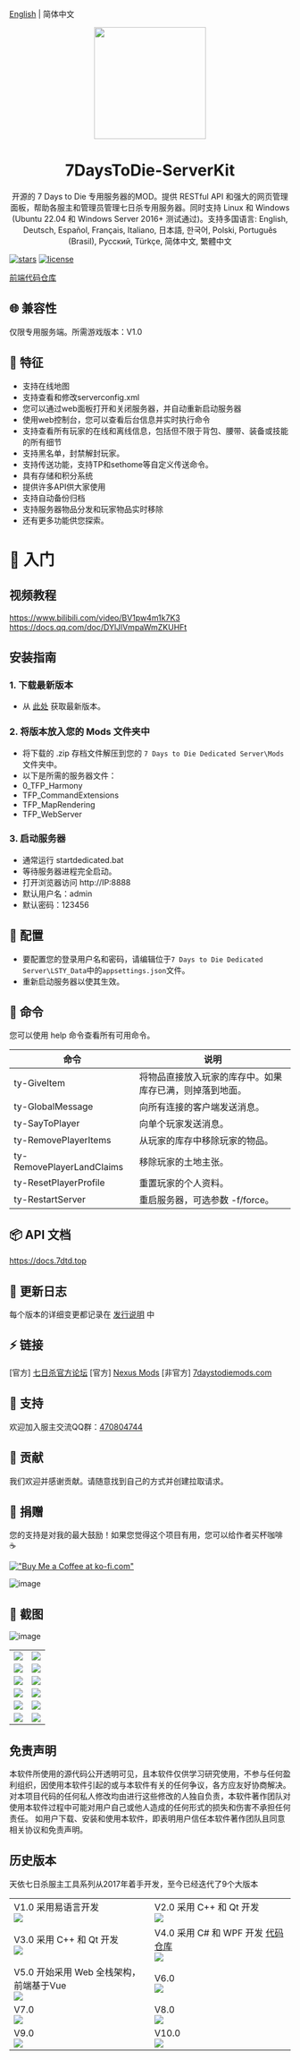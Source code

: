 [English](./README.md) | 简体中文

<div align="center"><img width="200" src="https://github.com/user-attachments/assets/d002c198-7bb3-4a46-896f-f85ad8090500"/>
  <h1> 7DaysToDie-ServerKit </h1>
  <p>开源的 7 Days to Die 专用服务器的MOD。提供 RESTful API 和强大的网页管理面板，帮助各服主和管理员管理七日杀专用服务器。同时支持 Linux 和 Windows (Ubuntu 22.04 和 Windows Server 2016+ 测试通过)。支持多国语言: English, Deutsch, Español, Français, Italiano, 日本語, 한국어, Polski, Português (Brasil), Русский, Türkçe, 简体中文, 繁體中文
  </p>
</div>

[![stars](https://img.shields.io/github/stars/1249993110/7DaysToDie-ServerKit?style=flat-square&logo=GitHub)](https://github.com/1249993110/7DaysToDie-ServerKit)
[![license](https://img.shields.io/github/license/1249993110/7DaysToDie-ServerKit?style=flat-square)](https://en.wikipedia.org/wiki/MIT_License)

[前端代码仓库](https://github.com/1249993110/7DaysToDie-ServerKit-webui)

## 🌐 兼容性
仅限专用服务端。所需游戏版本：V1.0

## 🎉 特征
- 支持在线地图
- 支持查看和修改serverconfig.xml
- 您可以通过web面板打开和关闭服务器，并自动重新启动服务器
- 使用web控制台，您可以查看后台信息并实时执行命令
- 支持查看所有玩家的在线和离线信息，包括但不限于背包、腰带、装备或技能的所有细节
- 支持黑名单，封禁解封玩家。
- 支持传送功能，支持TP和sethome等自定义传送命令。
- 具有存储和积分系统
- 提供许多API供大家使用
- 支持自动备份归档
- 支持服务器物品分发和玩家物品实时移除
- 还有更多功能供您探索。

# 📌 入门

## **视频教程**
https://www.bilibili.com/video/BV1pw4m1k7K3
https://docs.qq.com/doc/DYlJlVmpaWmZKUHFt

## **安装指南**

### 1. **下载最新版本**
- 从 [此处](https://github.com/1249993110/7DaysToDie-ServerKit/releases) 获取最新版本。

### 2. **将版本放入您的 Mods 文件夹中**
- 将下载的 .zip 存档文件解压到您的 `7 Days to Die Dedicated Server\Mods` 文件夹中。
- 以下是所需的服务器文件：
- 0_TFP_Harmony
- TFP_CommandExtensions
- TFP_MapRendering
- TFP_WebServer

### 3. **启动服务器**
- 通常运行 startdedicated.bat
- 等待服务器进程完全启动。
- 打开浏览器访问 http://IP:8888
- 默认用户名：admin
- 默认密码：123456

## 🚀 配置
- 要配置您的登录用户名和密码，请编辑位于`7 Days to Die Dedicated Server\LSTY_Data`中的`appsettings.json`文件。
- 重新启动服务器以使其生效。

## 🍻 命令
您可以使用 help 命令查看所有可用命令。

| 命令 | 说明 |
| --- | --- |
| ty-GiveItem | 将物品直接放入玩家的库存中。如果库存已满，则掉落到地面。|
| ty-GlobalMessage | 向所有连接的客户端发送消息。|
| ty-SayToPlayer | 向单个玩家发送消息。|
| ty-RemovePlayerItems | 从玩家的库存中移除玩家的物品。|
| ty-RemovePlayerLandClaims | 移除玩家的土地主张。|
| ty-ResetPlayerProfile | 重置玩家的个人资料。|
| ty-RestartServer | 重启服务器，可选参数 -f/force。|

## 📦️ API 文档
https://docs.7dtd.top

## 🌱 更新日志
每个版本的详细变更都记录在 [发行说明](./CHANGELOG.md) 中

## ⚡️ 链接
[官方] [七日杀官方论坛](https://community.7daystodie.com/topic/37613-tianyiserverkit-a-server-panel-management-tool-for-v10)
[官方] [Nexus Mods](https://www.nexusmods.com/7daystodie/mods/5924)
[非官方] [7daystodiemods.com](https://7daystodiemods.com/dedicated-server-api-integration-visual-management-kit)

## 👷 支持
欢迎加入服主交流QQ群：[470804744](https://qm.qq.com/cgi-bin/qm/qr?k=p3TKGDnBAxxyVsR79pF-WYHI3BjsYiHe&jump_from=webapi&authKey=wTpnGpOGOsAaNTD4TqL4kukLQnxT+TmDFQx803v+Q2zWU0E7LYuSkBQQI+WhrqFB)

## 🙈 贡献
我们欢迎并感谢贡献。请随意找到自己的方式并创建拉取请求。

## 💚 捐赠
您的支持是对我的最大鼓励！如果您觉得这个项目有用，您可以给作者买杯咖啡 :coffee:

[!["Buy Me a Coffee at ko-fi.com"](https://storage.ko-fi.com/cdn/kofi1.png?v=3)](https://ko-fi.com/L3L012RJ8R)

![image](https://github.com/user-attachments/assets/615fb619-5f40-42da-86ad-e60de11cdef2)

## 🎨 截图
![image](https://github.com/user-attachments/assets/581cd03d-e271-4011-b547-b82ad16f64a3)
<table>
  <tr>
    <td>
      <img src="https://github.com/user-attachments/assets/fa9e18a5-65d1-46a1-bd3f-3d136bf4411c">
    </td>
    <td>
      <img src="https://github.com/user-attachments/assets/748b33cb-bfbc-4585-848f-0ac07a192121">
    </td>
  </tr>
  <tr>
    <td>
      <img src="https://github.com/user-attachments/assets/84661343-8a20-414b-90be-a27705555259">
    </td>
    <td>
      <img src="https://github.com/user-attachments/assets/92c87d6d-8406-415b-9d13-a07a18ddb087">
    </td>
  </tr>
  <tr>
    <td>
      <img src="https://github.com/user-attachments/assets/c068c9bf-0ebb-4b3d-a3c9-e01c957cfca4">
    </td>
    <td>
      <img src="https://github.com/user-attachments/assets/dfdb1dfb-f801-463b-a8d1-dc64ab88736e">
    </td>
  </tr>
  <tr>
    <td>
      <img src="https://github.com/user-attachments/assets/52a5d65a-0c9e-4812-baad-f6fd0c84ef95">
    </td>
    <td>
      <img src="https://github.com/user-attachments/assets/4d8317ab-388b-4191-9d31-df778d93f7a6">
    </td>
  </tr>
  <tr>
    <td>
      <img src="https://github.com/user-attachments/assets/193760ae-9b66-4c81-82e9-a31860130f4d">
    </td>
    <td>
      <img src="https://github.com/user-attachments/assets/5b3d551b-8d77-4c0d-bd93-83b74316fff6">
    </td>
  </tr>
  <tr>
    <td>
      <img src="https://github.com/user-attachments/assets/3c5e6605-3c16-45ed-a0ee-a5327e7a3056">
    </td>
    <td>
      <img src="https://github.com/user-attachments/assets/0fb8610f-8a6e-4005-b2ed-5043aa066b99">
    </td>
  </tr>
</table>

## 免责声明
本软件所使用的源代码公开透明可见，且本软件仅供学习研究使用，不参与任何盈利组织，因使用本软件引起的或与本软件有关的任何争议，各方应友好协商解决。
对本项目代码的任何私人修改均由进行这些修改的人独自负责，本软件著作团队对使用本软件过程中可能对用户自己或他人造成的任何形式的损失和伤害不承担任何责任。
如用户下载、安装和使用本软件，即表明用户信任本软件著作团队且同意相关协议和免责声明。

## 历史版本
天依七日杀服主工具系列从2017年着手开发，至今已经迭代了9个大版本
<table>
  <tr>
    <td style="width: 50%">
      <div>V1.0 采用易语言开发</div>
      <img src="https://github.com/user-attachments/assets/ba407055-0eee-4140-8371-a2e77a27f924">
    </td>
    <td style="width: 50%">
      <div>V2.0 采用 C++ 和 Qt 开发</div>
      <img src="https://github.com/user-attachments/assets/93d0204e-4dab-4c3c-9f59-8646b0056042">
    </td>
  </tr>
  <tr>
    <td style="width: 50%">
      <div>V3.0 采用 C++ 和 Qt 开发</div>
      <img src="https://github.com/user-attachments/assets/dfd2f607-2f65-4ff5-9d29-f7a433ea1469">
    </td>
    <td style="width: 50%">
      <div>V4.0 采用 C# 和 WPF 开发 <a href="https://github.com/1249993110/TianYiSdtdServerTools">代码仓库</a></div>
      <img src="https://github.com/user-attachments/assets/7a33428c-dad5-4c0c-9867-506ab626225a">
    </td>
  </tr>
  <tr>
    <td style="width: 50%">
      <div>V5.0 开始采用 Web 全栈架构，前端基于Vue</div>
      <img src="https://github.com/user-attachments/assets/63eec623-901a-488c-a108-4629a0c804ad">
    </td>
    <td style="width: 50%">
      <div>V6.0</div>
      <img src="https://github.com/user-attachments/assets/53b97c9d-596d-49d4-87db-1c182fa41810">
    </td>
  </tr>
  <tr>
    <td style="width: 50%">
      <div>V7.0</div>
      <img src="https://github.com/user-attachments/assets/f320be74-0390-495e-b998-6cd344a1534a">
    </td>
    <td style="width: 50%">
      <div>V8.0</div>
      <img src="https://github.com/user-attachments/assets/a2e38ae6-7840-4a46-ad8c-705a396a0a04">
    </td>
  </tr>
  <tr>
    <td style="width: 50%">
      <div>V9.0</div>
      <img src="https://github.com/user-attachments/assets/05a7728a-62f3-4a0f-919b-b1e118f1059b">
    </td>
    <td style="width: 50%">
      <div>V10.0</div>
      <img src="https://github.com/user-attachments/assets/581cd03d-e271-4011-b547-b82ad16f64a3">
    </td>
  </tr>
</table>

